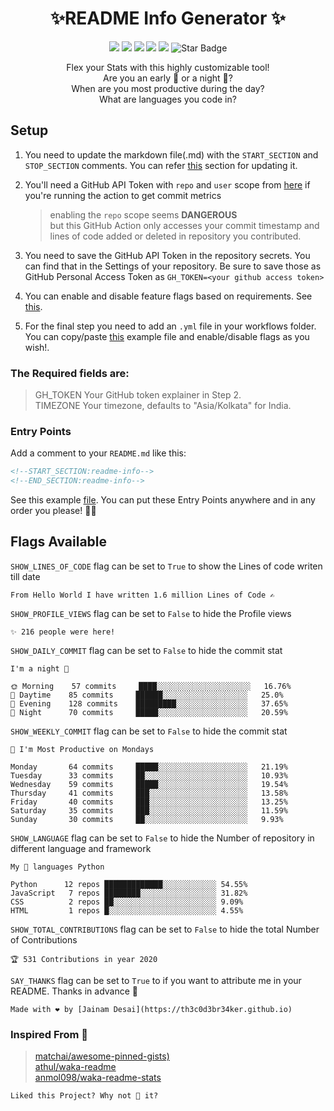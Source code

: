 <h1 align="center">✨README Info Generator ✨</h1>

<p align="center">
<img src="https://img.shields.io/badge/Made%20with-Python-blue.svg"/>
<img src="https://img.shields.io/badge/Made%20with-Markdown-black.svg"/>
<img src="https://img.shields.io/github/license/th3c0d3br34ker/github-readme-info"/>
<img src="https://img.shields.io/github/stars/th3c0d3br34ker/github-readme-info"/>
<img src="https://img.shields.io/github/forks/th3c0d3br34ker/github-readme-info"/> 
<img src="https://img.shields.io/static/v1?label=%F0%9F%8C%9F&message=this%20Repository&style=style=flat&color=blue" alt="Star Badge"/>
</p>

<span align="center">

Flex your Stats with this highly customizable tool!<br/>
Are you an early 🐤 or a night 🦉?<br/>
When are you most productive during the day?<br/>
What are languages you code in?<br/>

</span>

## Setup

1. You need to update the markdown file(.md) with the `START_SECTION` and `STOP_SECTION` comments. You can refer [this](#entry-points) section for updating it.

2. You'll need a GitHub API Token with `repo` and `user` scope from [here](https://github.com/settings/tokens) if you're running the action to get commit metrics

   > enabling the `repo` scope seems **DANGEROUS**<br/>
   > but this GitHub Action only accesses your commit timestamp and lines of code added or deleted in repository you contributed.

3. You need to save the GitHub API Token in the repository secrets. You can find that in the Settings of your repository. Be sure to save those as GitHub Personal Access Token as `GH_TOKEN=<your github access token>`

4. You can enable and disable feature flags based on requirements. See [this](#flags-available).

5. For the final step you need to add an `.yml` file in your workflows folder. You can copy/paste [this](./example/readme-info-schedule.yml) example file and enable/disable flags as you wish!.

### The Required fields are:

> GH_TOKEN Your GitHub token explainer in Step 2.  
> TIMEZONE Your timezone, defaults to "Asia/Kolkata" for India.

### Entry Points

Add a comment to your `README.md` like this:

```md
<!--START_SECTION:readme-info-->
<!--END_SECTION:readme-info-->
```

See this example [file](./example/README.md). You can put these Entry Points anywhere and in any order you please! 🤷‍♂️

## Flags Available

`SHOW_LINES_OF_CODE` flag can be set to `True` to show the Lines of code writen till date

```text
From Hello World I have written 1.6 million Lines of Code ✍️
```

`SHOW_PROFILE_VIEWS` flag can be set to `False` to hide the Profile views

```text
✨ 216 people were here!
```

`SHOW_DAILY_COMMIT` flag can be set to `False` to hide the commit stat

```text
I'm a night 🦉

🌞 Morning    57 commits     ████░░░░░░░░░░░░░░░░░░░░░   16.76%
🌆 Daytime    85 commits     ██████░░░░░░░░░░░░░░░░░░░   25.0%
🌃 Evening    128 commits    █████████░░░░░░░░░░░░░░░░   37.65%
🌙 Night      70 commits     █████░░░░░░░░░░░░░░░░░░░░   20.59%

```

`SHOW_WEEKLY_COMMIT` flag can be set to `False` to hide the commit stat

```text
📅 I'm Most Productive on Mondays

Monday       64 commits     █████░░░░░░░░░░░░░░░░░░░░   21.19%
Tuesday      33 commits     ██░░░░░░░░░░░░░░░░░░░░░░░   10.93%
Wednesday    59 commits     █████░░░░░░░░░░░░░░░░░░░░   19.54%
Thursday     41 commits     ███░░░░░░░░░░░░░░░░░░░░░░   13.58%
Friday       40 commits     ███░░░░░░░░░░░░░░░░░░░░░░   13.25%
Saturday     35 commits     ███░░░░░░░░░░░░░░░░░░░░░░   11.59%
Sunday       30 commits     ██░░░░░░░░░░░░░░░░░░░░░░░   9.93%

```

`SHOW_LANGUAGE` flag can be set to `False` to hide the Number of repository in different language and framework

```text
My 💖 languages Python

Python      12 repos █████████████░░░░░░░░░░░░ 54.55%
JavaScript   7 repos ████████░░░░░░░░░░░░░░░░░ 31.82%
CSS          2 repos ██░░░░░░░░░░░░░░░░░░░░░░░ 9.09%
HTML         1 repos █░░░░░░░░░░░░░░░░░░░░░░░░ 4.55%

```

`SHOW_TOTAL_CONTRIBUTIONS` flag can be set to `False` to hide the total Number of Contributions

```text
🏆 531 Contributions in year 2020
```

`SAY_THANKS` flag can be set to `True` to if you want to attribute me in your README. Thanks in advance 💞

```text
Made with ❤ by [Jainam Desai](https://th3c0d3br34ker.github.io)
```

### Inspired From 🚀

> [matchai/awesome-pinned-gists)](https://github.com/matchai/awesome-pinned-gists)  
> [athul/waka-readme](https://github.com/athul/waka-readme)  
> [anmol098/waka-readme-stats](https://github.com/anmol098/waka-readme-stats)

```text
Liked this Project? Why not 🌟 it?
```
